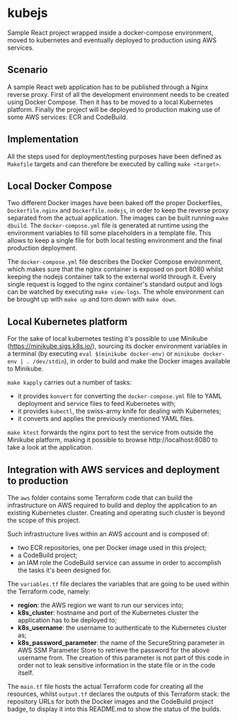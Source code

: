 # kubejs

Sample React project wrapped inside a docker-compose environment, moved to kubernetes and eventually deployed to production using AWS services.

## Scenario

A sample React web application has to be published through a Nginx reverse proxy. First of all the development environment needs to be created using Docker Compose. Then it has to be moved to a local Kubernetes platform. Finally the project will be deployed to production making use of some AWS services: ECR and CodeBuild.

## Implementation

All the steps used for deployment/testing purposes have been defined as `Makefile` targets and can therefore be executed by calling `make <target>`.

## Local Docker Compose

Two different Docker images have been baked off the proper Dockerfiles, `Dockerfile.nginx` and `Dockerfile.nodejs`, in order to keep the reverse proxy separated from the actual application. The images can be built running `make dbuild`. The `docker-compose.yml` file is generated at runtime using the environment variables to fill some placeholders in a template file. This allows to keep a single file for both local testing environment and the final production deployment.

The `docker-compose.yml` file describes the Docker Compose environment, which makes sure that the nginx container is exposed on port 8080 whilst keeping the nodejs container talk to the external world through it. Every single request is logged to the nginx container's standard output and logs can be watched by executing `make view-logs`. The whole environment can be brought up with `make up` and torn down with `make down`.

## Local Kubernetes platform

For the sake of local kubernetes testing it's possible to use Minikube (https://minikube.sigs.k8s.io/), sourcing its docker environment variables in a terminal (by executing `eval $(minikube docker-env)` or `minikube docker-env | . /dev/stdin`), in order to build and make the Docker images available to Minikube.

`make kapply` carries out a number of tasks:
* it provides `konvert` for converting the `docker-compose.yml` file to YAML deployment and service files to feed Kubernetes with;
* it provides `kubectl`, the swiss-army knife for dealing with Kubernetes;
* it converts and applies the previously mentioned YAML files.

`make ktest` forwards the nginx port to test the service from outside the Minikube platform, making it possible to browse http://localhost:8080 to take a look at the application.

## Integration with AWS services and deployment to production

The `aws` folder contains some Terraform code that can build the infrastructure on AWS required to build and deploy the application to an existing Kubernetes cluster. Creating and operating such cluster is beyond the scope of this project.

Such infrastructure lives within an AWS account and is composed of:
* two ECR repositories, one per Docker image used in this project;
* a CodeBuild project;
* an IAM role the CodeBuild service can assume in order to accomplish the tasks it's been designed for.

The `variables.tf` file declares the variables that are going to be used within the Terraform code, namely:
* **region**: the AWS region we want to run our services into;
* **k8s_cluster**: hostname and port of the Kubernetes cluster the application has to be deployed to;
* **k8s_username**: the username to authenticate to the Kubernetes cluster as;
* **k8s_password_parameter**: the name of the SecureString parameter in AWS SSM Parameter Store to retrieve the password for the above username from. The creation of this parameter is not part of this code in order not to leak sensitive information in the state file or in the code itself.

The `main.tf` file hosts the actual Terraform code for creating all the resources, whilst `output.tf` declares the outputs of this Terraform stack: the repository URLs for both the Docker images and the CodeBuild project badge, to display it into this README.md to show the status of the builds.
